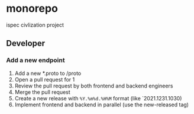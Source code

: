 # monorepo

ispec civlization project

## Developer

### Add a new endpoint

1. Add a new *.proto to /proto
2. Open a pull request for 1
3. Review the pull request by both frontend and backend engineers
4. Merge the pull request
5. Create a new release with `%Y.%m%d.%H%M` format (like `2021.1231.1030)
6. Implement frontend and backend in parallel (use the new-released tag)
